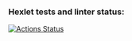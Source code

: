 ### Hexlet tests and linter status:
[![Actions Status](https://github.com/Maksim-Uteev/python-project-49/actions/workflows/hexlet-check.yml/badge.svg)](https://github.com/Maksim-Uteev/python-project-49/actions)